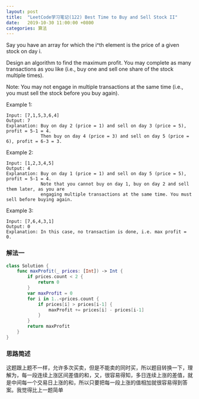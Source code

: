 ```yaml
---
layout: post
title:  "LeetCode学习笔记(122) Best Time to Buy and Sell Stock II"
date:   2019-10-30 11:00:00 +0800
categories: 算法
---
```


Say you have an array for which the i^th element is the price of a given stock on day i.

Design an algorithm to find the maximum profit. You may complete as many transactions as you like (i.e., buy one and sell one share of the stock multiple times).

Note: You may not engage in multiple transactions at the same time (i.e., you must sell the stock before you buy again).

Example 1:

```
Input: [7,1,5,3,6,4]
Output: 7
Explanation: Buy on day 2 (price = 1) and sell on day 3 (price = 5), profit = 5-1 = 4.
             Then buy on day 4 (price = 3) and sell on day 5 (price = 6), profit = 6-3 = 3.
```

Example 2:

```
Input: [1,2,3,4,5]
Output: 4
Explanation: Buy on day 1 (price = 1) and sell on day 5 (price = 5), profit = 5-1 = 4.
             Note that you cannot buy on day 1, buy on day 2 and sell them later, as you are
             engaging multiple transactions at the same time. You must sell before buying again.
```

Example 3:

```
Input: [7,6,4,3,1]
Output: 0
Explanation: In this case, no transaction is done, i.e. max profit = 0.
```

### 解法一

```swift
class Solution {
    func maxProfit(_ prices: [Int]) -> Int {
        if prices.count < 2 {
            return 0
        }
        var maxProfit = 0
        for i in 1..<prices.count {
            if prices[i] > prices[i-1] {
                maxProfit += prices[i] - prices[i-1]
            }
        }
        return maxProfit
    }
}
```

### 思路简述

这题跟上题不一样，允许多次买卖，但是不能卖的同时买，所以题目转换一下，理解为，每一段连续上涨区间差值的和，又，很容易得知，多日连续上涨的差值，就是中间每一个交易日上涨的和，所以只要把每一段上涨的值相加就很容易得到答案。我觉得比上一题简单
